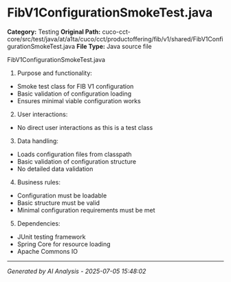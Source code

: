 # FibV1ConfigurationSmokeTest.java

**Category:** Testing
**Original Path:** cuco-cct-core/src/test/java/at/a1ta/cuco/cct/productoffering/fib/v1/shared/FibV1ConfigurationSmokeTest.java
**File Type:** Java source file

FibV1ConfigurationSmokeTest.java
1. Purpose and functionality:
- Smoke test class for FIB V1 configuration
- Basic validation of configuration loading
- Ensures minimal viable configuration works

2. User interactions:
- No direct user interactions as this is a test class

3. Data handling:
- Loads configuration files from classpath
- Basic validation of configuration structure
- No detailed data validation

4. Business rules:
- Configuration must be loadable
- Basic structure must be valid
- Minimal configuration requirements must be met

5. Dependencies:
- JUnit testing framework
- Spring Core for resource loading
- Apache Commons IO

---
*Generated by AI Analysis - 2025-07-05 15:48:02*
